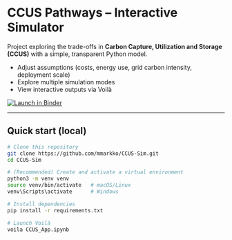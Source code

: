 # CCUS Pathways – Interactive Simulator

Project exploring the trade-offs in **Carbon Capture, Utilization and Storage (CCUS)** with a simple, transparent Python model.

- Adjust assumptions (costs, energy use, grid carbon intensity, deployment scale)
- Explore multiple simulation modes
- View interactive outputs via Voilà

[![Launch in Binder](https://mybinder.org/badge_logo.svg)](https://mybinder.org/v2/gh/mmarkko/CCUS-Sim/HEAD?urlpath=voila%2Frender%2FCCUS_App.ipynb)

---

## Quick start (local)

```bash
# Clone this repository
git clone https://github.com/mmarkko/CCUS-Sim.git
cd CCUS-Sim

# (Recommended) Create and activate a virtual environment
python3 -m venv venv
source venv/bin/activate   # macOS/Linux
venv\Scripts\activate      # Windows

# Install dependencies
pip install -r requirements.txt

# Launch Voilà
voila CCUS_App.ipynb
